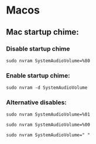 # Macos 

## Mac startup chime:

### Disable startup chime
`sudo nvram SystemAudioVolume=%80`

### Enable startup chime:
`sudo nvram -d SystemAudioVolume`

### Alternative disables:

`sudo nvram SystemAudioVolume=%01`

`sudo nvram SystemAudioVolume=%00`

`sudo nvram SystemAudioVolume=" "`

